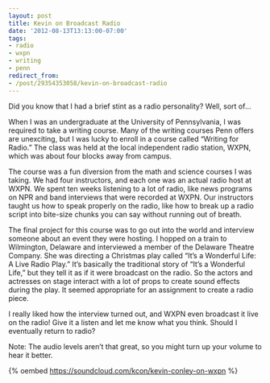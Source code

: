 ```yaml
---
layout: post
title: Kevin on Broadcast Radio
date: '2012-08-13T13:13:00-07:00'
tags:
- radio
- wxpn
- writing
- penn
redirect_from:
- /post/29354353058/kevin-on-broadcast-radio
---
```


Did you know that I had a brief stint as a radio personality? Well, sort of…

When I was an undergraduate at the University of Pennsylvania, I was required to take a writing course. Many of the writing courses Penn offers are unexciting, but I was lucky to enroll in a course called “Writing for Radio.” The class was held at the local independent radio station, WXPN, which was about four blocks away from campus.

The course was a fun diversion from the math and science courses I was taking. We had four instructors, and each one was an actual radio host at WXPN. We spent ten weeks listening to a lot of radio, like news programs on NPR and band interviews that were recorded at WXPN. Our instructors taught us how to speak properly on the radio, like how to break up a radio script into bite-size chunks you can say without running out of breath.

The final project for this course was to go out into the world and interview someone about an event they were hosting. I hopped on a train to Wilmington, Delaware and interviewed a member of the Delaware Theatre Company. She was directing a Christmas play called “It’s a Wonderful Life: A Live Radio Play.” It’s basically the traditional story of “It’s a Wonderful Life,” but they tell it as if it were broadcast on the radio. So the actors and actresses on stage interact with a lot of props to create sound effects during the play. It seemed appropriate for an assignment to create a radio piece.

I really liked how the interview turned out, and WXPN even broadcast it live on the radio! Give it a listen and let me know what you think. Should I eventually return to radio?

Note: The audio levels aren’t that great, so you might turn up your volume to hear it better.

{% oembed https://soundcloud.com/kcon/kevin-conley-on-wxpn %}
